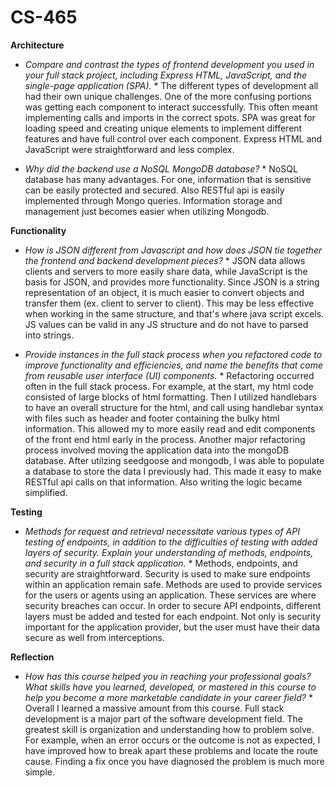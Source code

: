 # CS-465

**Architecture**

* *Compare and contrast the types of frontend development you used in your full stack project, including Express HTML, JavaScript, and the single-page application (SPA).* *
The different types of development all had their own unique challenges. One of the more confusing portions was getting each component to interact successfully. This often meant implementing calls and imports in the correct spots.  SPA was great for loading speed and creating unique elements to implement different features and have full control over each component. Express HTML and JavaScript were straightforward and less complex.

* *Why did the backend use a NoSQL MongoDB database?* *
NoSQL database has many advantages. For one, information that is sensitive can be easily protected and secured. Also RESTful api is easily implemented through Mongo queries. Information storage and management just becomes easier when utilizing Mongodb.

**Functionality**

* *How is JSON different from Javascript and how does JSON tie together the frontend and backend development pieces?* *
JSON data allows clients and servers to more easily share data, while JavaScript is the basis for JSON, and provides more functionality. Since JSON is a string representation of an object, it is much easier to convert objects and transfer them (ex. client to server to client). This may be less effective when working in the same structure, and that's where java script excels. JS values can be valid in any JS structure and do not have to parsed into strings.

* *Provide instances in the full stack process when you refactored code to improve functionality and efficiencies, and name the benefits that come from reusable user interface (UI) components.* *
Refactoring occurred often in the full stack process. For example, at the start, my html code consisted of large blocks of html formatting. Then I utilized handlebars to have an overall structure for the html, and call using handlebar syntax with files such as header and footer containing the bulky html information. This allowed my to more easily read and edit components of the front end html early in the process. Another major refactoring process involved moving the application data into the mongoDB database. After utilzing seedgoose and mongodb, I was able to populate a database to store the data I previously had. This made it easy to make RESTful api calls on that information. Also writing the logic became simplified.

**Testing**

* *Methods for request and retrieval necessitate various types of API testing of endpoints, in addition to the difficulties of testing with added layers of security. Explain your understanding of methods, endpoints, and security in a full stack application.* *
Methods, endpoints, and security are straightforward. Security is used to make sure endpoints within an application remain safe. Methods are used to provide services for the users or agents using an application. These services are where security breaches can occur. In order to secure API endpoints, different layers must be added and tested for each endpoint. Not only is security important for the application provider, but the user must have their data secure as well from interceptions.

**Reflection**

* *How has this course helped you in reaching your professional goals? What skills have you learned, developed, or mastered in this course to help you become a more marketable candidate in your career field?* *
Overall I learned a massive amount from this course. Full stack development is a major part of the software development field. The greatest skill is organization and understanding how to problem solve. For example, when an error occurs or the outcome is not as expected, I have improved how to break apart these problems and locate the route cause. Finding a fix once you have diagnosed the problem is much more simple.
